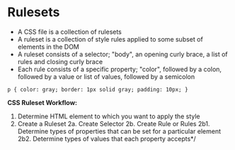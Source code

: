 # Rulesets

* A CSS file is a collection of rulesets
* A ruleset is a collection of style rules applied to some subset of elements in the DOM
* A ruleset consists of a selector; "body", an opening curly brace, a list of rules and closing curly brace
* Each rule consists of a specific property; "color", followed by a colon, followed by a value or list of values,
followed by a semicolon

`p {
	color: gray;
	border: 1px solid gray;
	padding: 10px;
}`

**CSS Ruleset Workflow:**

1. Determine HTML element to which you want to apply the style
2. Create a Ruleset
	2a. Create Selector
	2b. Create Rule or Rules 
		2b1. Determine types of properties that can be set for a particular element
		2b2. Determine types of values that each property accepts*/ 
